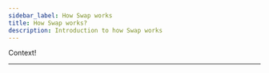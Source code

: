 ```yaml
---
sidebar_label: How Swap works
title: How Swap works?
description: Introduction to how Swap works
---
```


<head>
    <title>How Swap works</title>
    <meta name="twitter:card" content="summary" />
</head>

Context!

---
